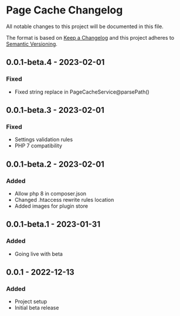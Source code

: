 # Page Cache Changelog

All notable changes to this project will be documented in this file.

The format is based on [Keep a Changelog](http://keepachangelog.com/) and this project adheres to [Semantic Versioning](http://semver.org/).

## 0.0.1-beta.4 - 2023-02-01

### Fixed

- Fixed string replace in PageCacheService@parsePath()

## 0.0.1-beta.3 - 2023-02-01

### Fixed

- Settings validation rules
- PHP 7 compatibility

## 0.0.1-beta.2 - 2023-02-01

### Added

- Allow php 8 in composer.json
- Changed .htaccess rewrite rules location
- Added images for plugin store

## 0.0.1-beta.1 - 2023-01-31

### Added

- Going live with beta

## 0.0.1 - 2022-12-13

### Added

- Project setup
- Initial beta release
